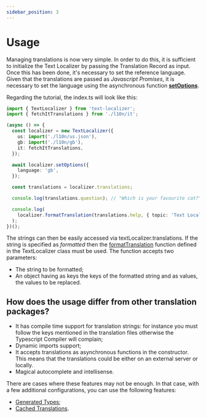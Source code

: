 ```yaml
---
sidebar_position: 3
---
```


# Usage

Managing translations is now very simple. In order to do this, it is sufficient to initialize the Text Localizer by passing the Translation Record as input.
Once this has been done, it's necessary to set the reference language. Given that the translations are passed as _Javascript Promises_, it is necessary to set the language using the asynchronous function [**setOptions**](/docs/api-reference/text-localizer#setoptions).

Regarding the tutorial, the index.ts will look like this:

```ts title="src/index.ts"
import { TextLocalizer } from 'text-localizer';
import { fetchItTranslations } from './l10n/it';

(async () => {
  const localizer = new TextLocalizer({
    us: import('./l10n/us.json'),
    gb: import('./l10n/gb'),
    it: fetchItTranslations,
  });

  await localizer.setOptions({
    language: 'gb',
  });

  const translations = localizer.translations;

  console.log(translations.question); // "Which is your favourite cat?"

  console.log(
    localizer.formatTranslation(translations.help, { topic: 'Text Localizer' })
  );
})();
```

The strings can then be easily accessed via textLocalizer.translations.
If the string is specified as _formatted_ then the [formatTranslation](/docs/api-reference/text-localizer#formattranslation) function defined in the TextLocalizer class must be used.
The function accepts two parameters:

- The string to be formatted;
- An object having as keys the keys of the formatted string and as values, the values to be replaced.

## How does the usage differ from other translation packages?

- It has compile time support for translation strings: for instance you must follow the keys mentioned in the translation files otherwise the Typescript Compiler will complain;
- Dynamic imports support;
- It accepts translations as asynchronous functions in the constructor. This means that the translations could be either on an external server or locally.
- Magical autocomplete and intellisense.

There are cases where these features may not be enough. In that case, with a few additional configurations, you can use the following features:

- [Generated Types](/docs/basic-tutorial/js-ts/more/generated-types);
- [Cached Translations](/docs/basic-tutorial/js-ts/more/cached-translations).
